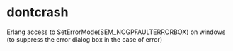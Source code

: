 dontcrash
=========

Erlang access to SetErrorMode(SEM_NOGPFAULTERRORBOX) on windows (to suppress the error dialog box in the case of error)